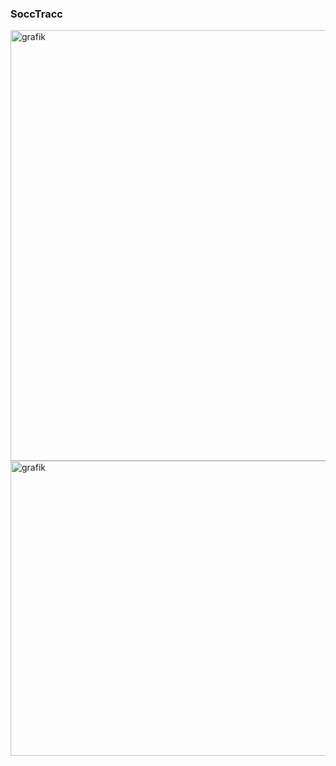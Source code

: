 ### SoccTracc

<img width="1224" height="689" alt="grafik" src="https://github.com/user-attachments/assets/c36d5cce-6d4b-4634-bf18-5dc0df8aa0e0" />


<img width="1654" height="472" alt="grafik" src="https://github.com/user-attachments/assets/cc11ca33-07ce-47cd-8ee0-132ba24ac95f" />
